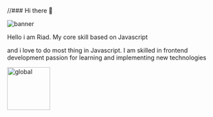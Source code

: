 //### Hi there 👋

![banner](https://e1.pxfuel.com/desktop-wallpaper/1016/49/desktop-wallpaper-react-nodejs-express-mongodb-mern-stack.jpg)

<p>Hello i am Riad. My core skill based on Javascript</p>
<p>and i love to do most thing in Javascript. I am skilled in frontend development passion for learning and implementing new technologies</p>

<img width="100" src="https://assets.dryicons.com/uploads/icon/preview/3847/small_2x_world.png" alt="global" />








<!--
**riadsarkar45/riadsarkar45** is a ✨ _special_ ✨ repository because its `README.md` (this file) appears on your GitHub profile.

Here are some ideas to get you started:

- 🔭 I’m currently working on ...
- 🌱 I’m currently learning ...
- 👯 I’m looking to collaborate on ...
- 🤔 I’m looking for help with ...
- 💬 Ask me about ...
- 📫 How to reach me: ...
- 😄 Pronouns: ...
- ⚡ Fun fact: ...
-->
